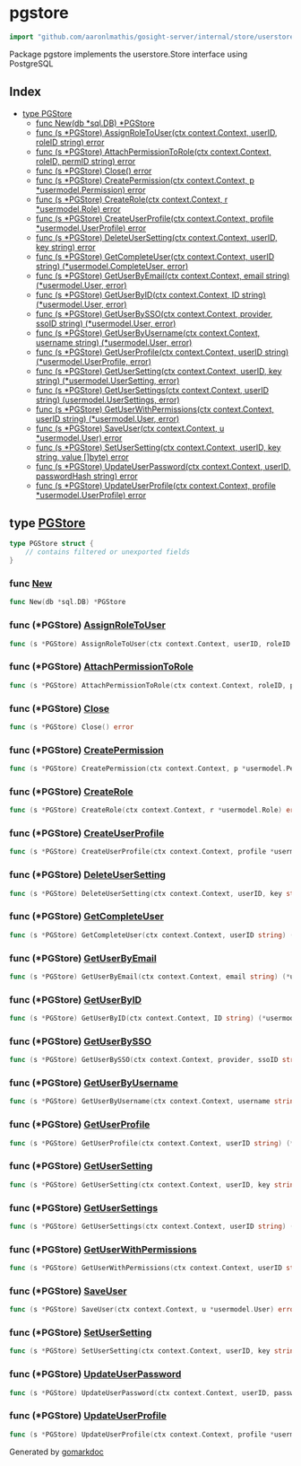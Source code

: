 <!-- Code generated by gomarkdoc. DO NOT EDIT -->

# pgstore

```go
import "github.com/aaronlmathis/gosight-server/internal/store/userstore/pgstore"
```

Package pgstore implements the userstore.Store interface using PostgreSQL

## Index

- [type PGStore](<#PGStore>)
  - [func New\(db \*sql.DB\) \*PGStore](<#New>)
  - [func \(s \*PGStore\) AssignRoleToUser\(ctx context.Context, userID, roleID string\) error](<#PGStore.AssignRoleToUser>)
  - [func \(s \*PGStore\) AttachPermissionToRole\(ctx context.Context, roleID, permID string\) error](<#PGStore.AttachPermissionToRole>)
  - [func \(s \*PGStore\) Close\(\) error](<#PGStore.Close>)
  - [func \(s \*PGStore\) CreatePermission\(ctx context.Context, p \*usermodel.Permission\) error](<#PGStore.CreatePermission>)
  - [func \(s \*PGStore\) CreateRole\(ctx context.Context, r \*usermodel.Role\) error](<#PGStore.CreateRole>)
  - [func \(s \*PGStore\) CreateUserProfile\(ctx context.Context, profile \*usermodel.UserProfile\) error](<#PGStore.CreateUserProfile>)
  - [func \(s \*PGStore\) DeleteUserSetting\(ctx context.Context, userID, key string\) error](<#PGStore.DeleteUserSetting>)
  - [func \(s \*PGStore\) GetCompleteUser\(ctx context.Context, userID string\) \(\*usermodel.CompleteUser, error\)](<#PGStore.GetCompleteUser>)
  - [func \(s \*PGStore\) GetUserByEmail\(ctx context.Context, email string\) \(\*usermodel.User, error\)](<#PGStore.GetUserByEmail>)
  - [func \(s \*PGStore\) GetUserByID\(ctx context.Context, ID string\) \(\*usermodel.User, error\)](<#PGStore.GetUserByID>)
  - [func \(s \*PGStore\) GetUserBySSO\(ctx context.Context, provider, ssoID string\) \(\*usermodel.User, error\)](<#PGStore.GetUserBySSO>)
  - [func \(s \*PGStore\) GetUserByUsername\(ctx context.Context, username string\) \(\*usermodel.User, error\)](<#PGStore.GetUserByUsername>)
  - [func \(s \*PGStore\) GetUserProfile\(ctx context.Context, userID string\) \(\*usermodel.UserProfile, error\)](<#PGStore.GetUserProfile>)
  - [func \(s \*PGStore\) GetUserSetting\(ctx context.Context, userID, key string\) \(\*usermodel.UserSetting, error\)](<#PGStore.GetUserSetting>)
  - [func \(s \*PGStore\) GetUserSettings\(ctx context.Context, userID string\) \(usermodel.UserSettings, error\)](<#PGStore.GetUserSettings>)
  - [func \(s \*PGStore\) GetUserWithPermissions\(ctx context.Context, userID string\) \(\*usermodel.User, error\)](<#PGStore.GetUserWithPermissions>)
  - [func \(s \*PGStore\) SaveUser\(ctx context.Context, u \*usermodel.User\) error](<#PGStore.SaveUser>)
  - [func \(s \*PGStore\) SetUserSetting\(ctx context.Context, userID, key string, value \[\]byte\) error](<#PGStore.SetUserSetting>)
  - [func \(s \*PGStore\) UpdateUserPassword\(ctx context.Context, userID, passwordHash string\) error](<#PGStore.UpdateUserPassword>)
  - [func \(s \*PGStore\) UpdateUserProfile\(ctx context.Context, profile \*usermodel.UserProfile\) error](<#PGStore.UpdateUserProfile>)


<a name="PGStore"></a>
## type [PGStore](<https://github.com/aaronlmathis/gosight-server/blob/main/internal/store/userstore/pgstore/pg.go#L14-L16>)



```go
type PGStore struct {
    // contains filtered or unexported fields
}
```

<a name="New"></a>
### func [New](<https://github.com/aaronlmathis/gosight-server/blob/main/internal/store/userstore/pgstore/pg.go#L18>)

```go
func New(db *sql.DB) *PGStore
```



<a name="PGStore.AssignRoleToUser"></a>
### func \(\*PGStore\) [AssignRoleToUser](<https://github.com/aaronlmathis/gosight-server/blob/main/internal/store/userstore/pgstore/pg.go#L139>)

```go
func (s *PGStore) AssignRoleToUser(ctx context.Context, userID, roleID string) error
```



<a name="PGStore.AttachPermissionToRole"></a>
### func \(\*PGStore\) [AttachPermissionToRole](<https://github.com/aaronlmathis/gosight-server/blob/main/internal/store/userstore/pgstore/pg.go#L173>)

```go
func (s *PGStore) AttachPermissionToRole(ctx context.Context, roleID, permID string) error
```



<a name="PGStore.Close"></a>
### func \(\*PGStore\) [Close](<https://github.com/aaronlmathis/gosight-server/blob/main/internal/store/userstore/pgstore/pg.go#L22>)

```go
func (s *PGStore) Close() error
```



<a name="PGStore.CreatePermission"></a>
### func \(\*PGStore\) [CreatePermission](<https://github.com/aaronlmathis/gosight-server/blob/main/internal/store/userstore/pgstore/pg.go#L172>)

```go
func (s *PGStore) CreatePermission(ctx context.Context, p *usermodel.Permission) error
```



<a name="PGStore.CreateRole"></a>
### func \(\*PGStore\) [CreateRole](<https://github.com/aaronlmathis/gosight-server/blob/main/internal/store/userstore/pgstore/pg.go#L170>)

```go
func (s *PGStore) CreateRole(ctx context.Context, r *usermodel.Role) error
```



<a name="PGStore.CreateUserProfile"></a>
### func \(\*PGStore\) [CreateUserProfile](<https://github.com/aaronlmathis/gosight-server/blob/main/internal/store/userstore/pgstore/pg.go#L198>)

```go
func (s *PGStore) CreateUserProfile(ctx context.Context, profile *usermodel.UserProfile) error
```



<a name="PGStore.DeleteUserSetting"></a>
### func \(\*PGStore\) [DeleteUserSetting](<https://github.com/aaronlmathis/gosight-server/blob/main/internal/store/userstore/pgstore/pg.go#L274>)

```go
func (s *PGStore) DeleteUserSetting(ctx context.Context, userID, key string) error
```



<a name="PGStore.GetCompleteUser"></a>
### func \(\*PGStore\) [GetCompleteUser](<https://github.com/aaronlmathis/gosight-server/blob/main/internal/store/userstore/pgstore/pg.go#L295>)

```go
func (s *PGStore) GetCompleteUser(ctx context.Context, userID string) (*usermodel.CompleteUser, error)
```



<a name="PGStore.GetUserByEmail"></a>
### func \(\*PGStore\) [GetUserByEmail](<https://github.com/aaronlmathis/gosight-server/blob/main/internal/store/userstore/pgstore/pg.go#L53>)

```go
func (s *PGStore) GetUserByEmail(ctx context.Context, email string) (*usermodel.User, error)
```



<a name="PGStore.GetUserByID"></a>
### func \(\*PGStore\) [GetUserByID](<https://github.com/aaronlmathis/gosight-server/blob/main/internal/store/userstore/pgstore/pg.go#L29>)

```go
func (s *PGStore) GetUserByID(ctx context.Context, ID string) (*usermodel.User, error)
```



<a name="PGStore.GetUserBySSO"></a>
### func \(\*PGStore\) [GetUserBySSO](<https://github.com/aaronlmathis/gosight-server/blob/main/internal/store/userstore/pgstore/pg.go#L143>)

```go
func (s *PGStore) GetUserBySSO(ctx context.Context, provider, ssoID string) (*usermodel.User, error)
```



<a name="PGStore.GetUserByUsername"></a>
### func \(\*PGStore\) [GetUserByUsername](<https://github.com/aaronlmathis/gosight-server/blob/main/internal/store/userstore/pgstore/pg.go#L41>)

```go
func (s *PGStore) GetUserByUsername(ctx context.Context, username string) (*usermodel.User, error)
```



<a name="PGStore.GetUserProfile"></a>
### func \(\*PGStore\) [GetUserProfile](<https://github.com/aaronlmathis/gosight-server/blob/main/internal/store/userstore/pgstore/pg.go#L179>)

```go
func (s *PGStore) GetUserProfile(ctx context.Context, userID string) (*usermodel.UserProfile, error)
```



<a name="PGStore.GetUserSetting"></a>
### func \(\*PGStore\) [GetUserSetting](<https://github.com/aaronlmathis/gosight-server/blob/main/internal/store/userstore/pgstore/pg.go#L249>)

```go
func (s *PGStore) GetUserSetting(ctx context.Context, userID, key string) (*usermodel.UserSetting, error)
```



<a name="PGStore.GetUserSettings"></a>
### func \(\*PGStore\) [GetUserSettings](<https://github.com/aaronlmathis/gosight-server/blob/main/internal/store/userstore/pgstore/pg.go#L226>)

```go
func (s *PGStore) GetUserSettings(ctx context.Context, userID string) (usermodel.UserSettings, error)
```



<a name="PGStore.GetUserWithPermissions"></a>
### func \(\*PGStore\) [GetUserWithPermissions](<https://github.com/aaronlmathis/gosight-server/blob/main/internal/store/userstore/pgstore/pg.go#L65>)

```go
func (s *PGStore) GetUserWithPermissions(ctx context.Context, userID string) (*usermodel.User, error)
```



<a name="PGStore.SaveUser"></a>
### func \(\*PGStore\) [SaveUser](<https://github.com/aaronlmathis/gosight-server/blob/main/internal/store/userstore/pgstore/pg.go#L157>)

```go
func (s *PGStore) SaveUser(ctx context.Context, u *usermodel.User) error
```



<a name="PGStore.SetUserSetting"></a>
### func \(\*PGStore\) [SetUserSetting](<https://github.com/aaronlmathis/gosight-server/blob/main/internal/store/userstore/pgstore/pg.go#L264>)

```go
func (s *PGStore) SetUserSetting(ctx context.Context, userID, key string, value []byte) error
```



<a name="PGStore.UpdateUserPassword"></a>
### func \(\*PGStore\) [UpdateUserPassword](<https://github.com/aaronlmathis/gosight-server/blob/main/internal/store/userstore/pgstore/pg.go#L284>)

```go
func (s *PGStore) UpdateUserPassword(ctx context.Context, userID, passwordHash string) error
```



<a name="PGStore.UpdateUserProfile"></a>
### func \(\*PGStore\) [UpdateUserProfile](<https://github.com/aaronlmathis/gosight-server/blob/main/internal/store/userstore/pgstore/pg.go#L214>)

```go
func (s *PGStore) UpdateUserProfile(ctx context.Context, profile *usermodel.UserProfile) error
```



Generated by [gomarkdoc](<https://github.com/princjef/gomarkdoc>)
